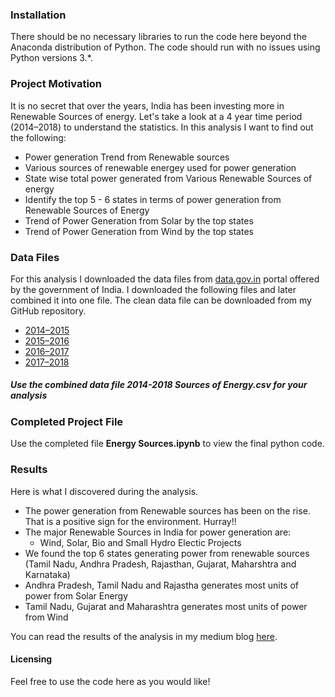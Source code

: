 ### Installation
There should be no necessary libraries to run the code here beyond the Anaconda distribution of Python. The code should run with no issues using Python versions 3.*.

### Project Motivation
It is no secret that over the years, India has been investing more in Renewable Sources of energy. Let's take a look at a 4 year time period (2014–2018) to understand the statistics. In this analysis I want to find out the following:
  - Power generation Trend from Renewable sources
  - Various sources of renewable energey used for power generation
  - State wise total power generated from Various Renewable Sources of energy
  - Identify the top 5 - 6 states in terms of power generation from Renewable Sources of Energy
  - Trend of Power Generation from Solar by the top states
  - Trend of Power Generation from Wind by the top states

### Data Files
For this analysis I downloaded the data files from [data.gov.in](https://data.gov.in/sector/power-and-energy) portal offered by the government of India. I downloaded the following files and later combined it into one file. The clean data file can be downloaded from my GitHub repository. 
  - [2014–2015](https://data.gov.in/resources/stateut-wise-power-generation-various-renewable-energy-sources-during-2014-2015-ministry)
  - [2015–2016](https://data.gov.in/resources/stateut-wise-power-generation-various-renewable-energy-sources-during-2015-2016-ministry)
  - [2016–2017](https://data.gov.in/resources/stateut-wise-power-generation-various-renewable-energy-sources-during-2016-2017-ministry)
  - [2017–2018](https://data.gov.in/resources/stateut-wise-power-generation-various-renewable-energy-sources-during-2017-2018-ministry)

##### Use the combined data file *2014-2018 Sources of Energy.csv* for your analysis

### Completed Project File
Use the completed file **Energy Sources.ipynb** to view the final python code.

### Results
Here is what I discovered during the analysis.
  - The power generation from Renewable sources has been on the rise. That is a positive sign for the environment. Hurray!!
  - The major Renewable Sources in India for power generation are:
    * Wind, Solar, Bio and Small Hydro Electic Projects
  - We found the top 6 states generating power from renewable sources (Tamil Nadu, Andhra Pradesh, Rajasthan, Gujarat, Maharshtra and Karnataka)
  - Andhra Pradesh, Tamil Nadu and Rajastha generates most units of power from Solar Energy
  - Tamil Nadu, Gujarat and Maharashtra generates most units of power from Wind
  
You can read the results of the analysis in my medium blog [here](https://medium.com/@s.arun.raj/power-generation-from-renewable-sources-de39f4e5986b).


#### Licensing
Feel free to use the code here as you would like!

